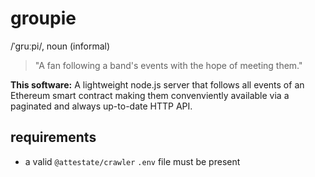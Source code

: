 # groupie

/ˈɡruːpi/, noun (informal)

> "A fan following a band's events with the hope of meeting them."

**This software:** A lightweight node.js server that follows all events of an
Ethereum smart contract making them convenviently available via a paginated and
always up-to-date HTTP API.

## requirements

- a valid `@attestate/crawler` `.env` file must be present
